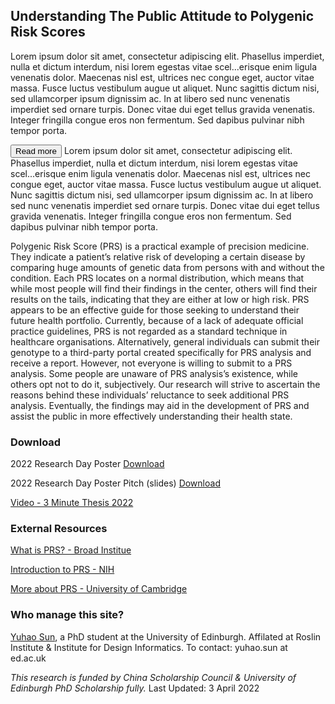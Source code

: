 ## Understanding The Public Attitude to Polygenic Risk Scores
<html>
  <head>
  <p>Lorem ipsum dolor sit amet, consectetur adipiscing elit. Phasellus imperdiet, nulla et dictum interdum, nisi lorem egestas vitae scel<span id="dots">...</span><span id="more">erisque enim ligula venenatis dolor. Maecenas nisl est, ultrices nec congue eget, auctor vitae massa. Fusce luctus vestibulum augue ut aliquet. Nunc sagittis dictum nisi, sed ullamcorper ipsum dignissim ac. In at libero sed nunc venenatis imperdiet sed ornare turpis. Donec vitae dui eget tellus gravida venenatis. Integer fringilla congue eros non fermentum. Sed dapibus pulvinar nibh tempor porta.</span></p>

<button onclick="myFunction()" id="myBtn">Read more</button>
  Lorem ipsum dolor sit amet, consectetur adipiscing elit. Phasellus imperdiet, nulla et dictum interdum, nisi lorem egestas vitae scel<span id="dots">...</span><span id="more">erisque enim ligula venenatis dolor. Maecenas nisl est, ultrices nec congue eget, auctor vitae massa. Fusce luctus vestibulum augue ut aliquet. Nunc sagittis dictum nisi, sed ullamcorper ipsum dignissim ac. In at libero sed nunc venenatis imperdiet sed ornare turpis. Donec vitae dui eget tellus gravida venenatis. Integer fringilla congue eros non fermentum. Sed dapibus pulvinar nibh tempor porta.
  </head>
</html>

Polygenic Risk Score (PRS) is a practical example of precision medicine. They indicate a patient’s relative risk of developing a certain disease by comparing huge amounts of genetic data from persons with and without the condition. Each PRS locates on a normal distribution, which means that while most people will find their findings in the center, others will find their results on the tails, indicating that they are either at low or high risk. PRS appears to be an effective guide for those seeking to understand their future health portfolio. Currently, because of a lack of adequate official practice guidelines, PRS is not regarded as a standard technique in healthcare organisations. Alternatively, general individuals can submit their genotype to a third-party portal created specifically for PRS analysis and receive a report. However, not everyone is willing to submit to a PRS analysis. Some people are unaware of PRS analysis’s existence, while others opt not to do it, subjectively. Our research will strive to ascertain the reasons behind these individuals’ reluctance to seek additional PRS analysis. Eventually, the findings may aid in the development of PRS and assist the public in more effectively understanding their health state.

### Download


2022 Research Day Poster [Download](https://github.com/riskscore/riskscore.github.io/blob/main/Yuhao_Sun_Poster.pdf)

2022 Research Day Poster Pitch (slides) [Download](https://yuhaosun.com/wp-content/uploads/2022/04/Yuhao_Sun_Slides-pdf.pdf)

[Video - 3 Minute Thesis 2022](https://media.ed.ac.uk/media/Yuhao+Sun+%28College+of+Medicine+%26+Veterinary+Medicine%29+-+3+Minute+Thesis+2022/1_zaoye85a?st=0)

### External Resources

[What is PRS? - Broad Institue](http://polygenicscores.org/explained/)

[Introduction to PRS - NIH](https://www.genome.gov/Health/Genomics-and-Medicine/Polygenic-risk-scores)

[More about PRS - University of Cambridge](https://www.phgfoundation.org/report/polygenic-scores-cardiovascular)

### Who manage this site?

[Yuhao Sun](https://yuhaosun.com/), a PhD student at the University of Edinburgh. Affilated at Roslin Institute & Institute for Design Informatics. To contact: yuhao.sun at ed.ac.uk


<em>This research is funded by China Scholarship Council & University of Edinburgh PhD Scholarship fully.</em>
Last Updated: 3 April 2022
